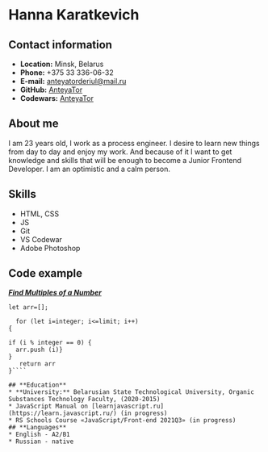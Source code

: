 # **Hanna Karatkevich**
## **Contact information**
* **Location:** Minsk, Belarus
* **Phone:** +375 33 336-06-32
* **E-mail:** anteyatorderiul@mail.ru
* **GitHub:** [AnteyaTor](https://github.com/AnteyaTor) 
* **Codewars:** [AnteyaTor](https://www.codewars.com/users/AnteyaTor)
## **About me**
I am 23 years old, I work as a process engineer. I desire to learn new things from day to day and enjoy my work. And because of it I want to get knowledge and skills that will be enough to become a Junior Frontend Developer. I am an optimistic and a calm person.
## **Skills**
* HTML, CSS 
* JS
* Git
* VS Codewar
* Adobe Photoshop
## **Code example**
[***Find Multiples of a Number***](https://www.codewars.com/kata/58ca658cc0d6401f2700045f)

````function findMultiples(integer, limit) {
let arr=[];

  for (let i=integer; i<=limit; i++) 
{

if (i % integer == 0) {
  arr.push (i)}
} 
   return arr
}````

## **Education**
* **University:** Belarusian State Technological University, Organic Substances Technology Faculty, (2020-2015) 
* JavaScript Manual on [learnjavascript.ru](https://learn.javascript.ru/) (in progress)
* RS Schools Course «JavaScript/Front-end 2021Q3» (in progress)
## **Languages**
* English - A2/B1
* Russian - native
